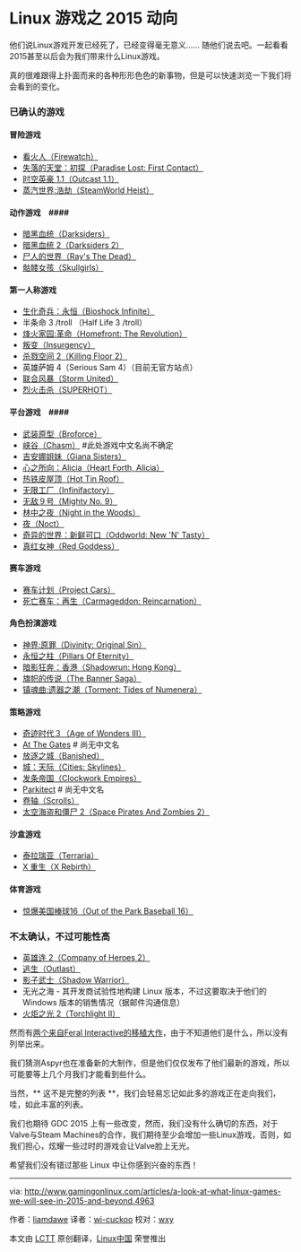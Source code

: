 Linux 游戏之 2015 动向
================================================================================
他们说Linux游戏开发已经死了，已经变得毫无意义…… 随他们说去吧。一起看看2015甚至以后会为我们带来什么Linux游戏。

真的很难跟得上扑面而来的各种形形色色的新事物，但是可以快速浏览一下我们将会看到的变化。

### 已确认的游戏 ###

#### 冒险游戏 ####

- [看火人（Firewatch）][1]
- [失落的天堂：初探（Paradise Lost: First Contact）][2]
- [时空英豪 1.1（Outcast 1.1）][42]
- [蒸汽世界:浩劫（SteamWorld Heist）][3]

#### 动作游戏　####

- [暗黑血统（Darksiders）][4]
- [暗黑血统 2（Darksiders 2）][5]
- [尸人的世界（Ray's The Dead）][6]
- [骷髅女孩（Skullgirls）][7]

#### 第一人称游戏 ####

- [生化奇兵：永恒（Bioshock Infinite）][8]
- 半条命 3 /troll （Half Life 3 /troll）　　　
- [烽火家园:革命（Homefront: The Revolution）][9]
- [叛变（Insurgency）][43]
- [杀戮空间 2（Killing Floor 2）][10]
- 英雄萨姆 4（Serious Sam 4）（目前无官方站点）
- [联合风暴（Storm United）][11]
- [烈火击杀（SUPERHOT）][12]

#### 平台游戏　####

- [武装原型（Broforce）][13]
- [峡谷（Chasm）][14]         #此处游戏中文名尚不确定
- [吉安娜姐妹（Giana Sisters）][15]
- [心之所向：Alicia（Heart Forth, Alicia）][16]
- [热铁皮屋顶（Hot Tin Roof）][17]              
- [无限工厂（Infinifactory）][18]
- [无敌９号（Mighty No. 9）][19]
- [林中之夜（Night in the Woods）][20]
- [夜（Noct）][21]
- [奇异的世界：新鲜可口（Oddworld: New 'N' Tasty）][22]
- [真红女神（Red Goddess）][23]

#### 赛车游戏 ####

- [赛车计划（Project Cars）][44]
- [死亡赛车：再生（Carmageddon: Reincarnation）][45]

#### 角色扮演游戏 ####

- [神界:原罪（Divinity: Original Sin）][24]
- [永恒之柱（Pillars Of Eternity）][25]
- [暗影狂奔：香港（Shadowrun: Hong Kong）][26]
- [旗帜的传说（The Banner Saga）][27]
- [镇魂曲:遗器之潮（Torment: Tides of Numenera）][46]

#### 策略游戏 ####

- [奇迹时代３（Age of Wonders III）][28]
- [At The Gates][47]     # 尚无中文名
- [放逐之城（Banished）][29]
- [城：天际（Cities: Skylines）][30]
- [发条帝国（Clockwork Empires）][31]
- [Parkitect][32]			# 尚无中文名
- [卷轴（Scrolls）][33]
- [太空海盗和僵尸 2（Space Pirates And Zombies 2）][34]

#### 沙盒游戏 ####

- [泰拉瑞亚（Terraria）][35]
- [X 重生（X Rebirth）][36]

#### 体育游戏 ####

- [惊爆美国棒球16（Out of the Park Baseball 16）][48]

### 不太确认，不过可能性高 ###

- [英雄连 2（Company of Heroes 2）][37]
- [逃生（Outlast）][38]
- [影子武士（Shadow Warrior）][39]
- 无光之海 - 其开发商试验性地构建 Linux 版本，不过这要取决于他们的 Windows 版本的销售情况（据邮件沟通信息）
- [火炬之光 2（Torchlight II）][40]

然而有[两个来自Feral Interactive的移植大作][49]，由于不知道他们是什么，所以没有列举出来。

我们猜测Aspyr也在准备新的大制作，但是他们仅仅发布了他们最新的游戏，所以可能要等上几个月我们才能看到些什么。

当然，** 这不是完整的列表 **，我们会轻易忘记如此多的游戏正在走向我们，哇，如此丰富的列表。

我们也期待 GDC 2015 上有一些改变，然而，我们没有什么确切的东西，对于Valve与Steam Machines的合作，我们期待至少会增加一些Linux游戏，否则，如我们担心，炫耀一些过时的游戏会让Valve脸上无光。

希望我们没有错过那些 Linux 中让你感到兴奋的东西！

--------------------------------------------------------------------------------

via: http://www.gamingonlinux.com/articles/a-look-at-what-linux-games-we-will-see-in-2015-and-beyond.4963

作者：[liamdawe][a]
译者：[wi-cuckoo](https://github.com/wi-cuckoo)
校对：[wxy](https://github.com/wxy)

本文由 [LCTT](https://github.com/LCTT/TranslateProject) 原创翻译，[Linux中国](http://linux.cn/) 荣誉推出

[a]:http://www.gamingonlinux.com/profiles/1
[1]:https://www.gamingonlinux.com/articles/category/17/articles/firewatch-a-first-person-mystery-game-finally-reveals-itself-in-a-trailer.4231
[2]:http://www.asthreeworks.com/games/
[3]:https://www.gamingonlinux.com/articles/category/17/articles/image-form-announces-steamworld-heist.4304
[4]:https://www.gamingonlinux.com/articles/darksiders-linux-port-looks-like-it-is-still-happening.4893
[5]:https://www.gamingonlinux.com/articles/darksiders-2-confirmed-for-linux.4154
[6]:http://ragtagstudio.com/?page_id=457
[7]:https://www.gamingonlinux.com/articles/editorial-skullgirls-on-linux-finally-shows-some-progress.4789
[8]:https://www.gamingonlinux.com/articles/bioshock-infinite-looks-set-for-a-linux-release-confirmed.4668
[9]:http://www.homefront-game.com/
[10]:https://www.gamingonlinux.com/articles/category/17/articles/killing-floor-2-fps-has-a-new-trailer.4676
[11]:https://www.gamingonlinux.com/articles/storm-united-online-fps-shows-first-real-gameplay-video-first-alpha-due-soon.4872
[12]:http://superhotgame.com/
[13]:http://steamcommunity.com/app/274190/discussions/0/540738051503306548/#c540738051518330743
[14]:https://www.gamingonlinux.com/articles/category/17/articles/chasm-rpg-platformer-will-have-a-same-day-linux-release.4266
[15]:https://www.gamingonlinux.com/articles/linux-port-of-platformer-giana-sisters-brought-inhouse-sequel-might-get-sameday-release.4913
[16]:http://www.alonsomartin.mx/hfa/
[17]:http://www.hottinroofgame.com/
[18]:https://twitter.com/zachtronics/status/566016742825005057
[19]:http://www.mightyno9.com/
[20]:http://www.nightinthewoods.com/
[21]:https://www.gamingonlinux.com/articles/category/17/articles/noct-a-fantastic-top-down-thermal-image-survival-horror-game.4783
[22]:https://www.gamingonlinux.com/articles/puzzle-platformer-oddworld-new-n-tasty-will-release-for-linux-next-month.4836
[23]:https://www.gamingonlinux.com/articles/new-trailer-for-platformer-red-goddesss-looks-really-good.4939
[24]:https://www.gamingonlinux.com/articles/divinity-original-sin-is-pushing-ahead-for-the-linux-release.4938
[25]:https://www.gamingonlinux.com/articles/pillars-of-eternity-the-rpg-aims-for-a-sameday-linux-release-on-march-26th.4834
[26]:https://www.kickstarter.com/projects/webeharebrained/shadowrun-hong-kong
[27]:https://www.gamingonlinux.com/articles/the-banner-saga-rpg-looks-close-to-a-linux-version.4862
[28]:https://www.gamingonlinux.com/articles/the-linux-port-of-age-of-wonders-iii-is-progressing-a-bit-too-explosive-right-now.4857
[29]:https://www.gamingonlinux.com/articles/banished-survival-city-building-sim-is-being-ported-to-linux.4813
[30]:https://www.gamingonlinux.com/articles/city-builder-game-cities-skylines-now-has-a-release-date.4954
[31]:https://www.gamingonlinux.com/articles/clockwork-empires-still-pushing-towards-a-linux-version-suffering-delays.4734
[32]:https://www.gamingonlinux.com/articles/category/17/articles/parkitect-what-roller-coaster-tycoon-should-have-grown-into.4528
[33]:https://www.gamingonlinux.com/articles/mojangs-scrolls-now-has-an-experimental-linux-build.4450
[34]:https://www.gamingonlinux.com/articles/space-pirates-and-zombies-2-reveals-the-zombies-in-a-brand-new-video.4759
[35]:https://www.gamingonlinux.com/articles/terraria-officially-confirmed-to-be-in-development-for-linux-finally.4299
[36]:https://www.gamingonlinux.com/articles/egosofts-x-rebirth-actively-being-ported-to-linux.4822
[37]:https://www.gamingonlinux.com/articles/company-of-heroes-2-looks-like-it-is-heading-to-linux.4199
[38]:https://www.gamingonlinux.com/articles/outlast-that-really-scary-game-looks-like-its-still-heading-to-linux.4896
[39]:https://www.gamingonlinux.com/articles/shadow-warrior-looks-like-it-will-come-to-linux.4859
[40]:https://www.gamingonlinux.com/articles/torchlight-ii-has-even-more-positive-signs-for-linux.4817
[41]:https://www.gamingonlinux.com/articles/feralinteractive.com/en/upcoming/
[42]:https://www.gamingonlinux.com/articles/outcast-a-real-classic-has-been-revamped-and-linux-is-planned.4736
[43]:https://www.gamingonlinux.com/articles/insurgency-fps-is-waiting-on-valve-so-it-can-come-to-linux-updated.4564
[44]:http://projectcarsgame.com/
[45]:https://www.gamingonlinux.com/articles/carmageddon-reincarnations-jason-garber-answers-our-questions-on-their-linux-support.3380
[46]:https://www.gamingonlinux.com/articles/torment-tides-of-numenera-new-video-looks-absolutely-stunning.4320
[47]:http://www.atthegatesgame.com/info
[48]:http://www.ootpdevelopments.com/newsletters/nl0154/
[49]:http://feralinteractive.com/en/upcoming/
